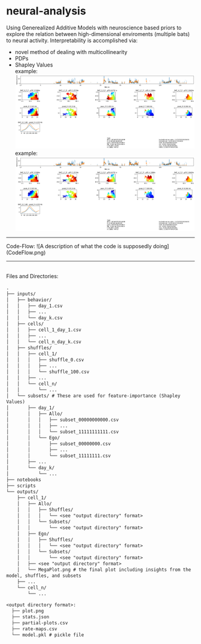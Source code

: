 # neural-analysis

Using Generealized Additive Models with neuroscience based priors to explore the relation between high-dimensional enviroments (multiple bats) to neural activity.
Interpretability is accomplished via:
- novel method of dealing with multicollinearity
- PDPs
- Shapley Values
<br> example: ![An example of PDPs](72_AlloModel_11111111111_0.png)
<br> example: ![An example of PDPs](72_AlloModel_11111111111_0.png)
<hr> Code-Flow: ![A description of what the code is supposedly doing](CodeFlow.png) 
<hr> <br>
Files and Directories:

```
.
├── inputs/
│   ├── behavior/
│   │   ├── day_1.csv
│   │   ├── ...
│   │   └── day_k.csv
│   ├── cells/
│   │   ├── cell_1_day_1.csv
│   │   ├── ...
│   │   └── cell_n_day_k.csv
│   ├── shuffles/
│   │   ├── cell_1/
│   │   │   ├── shuffle_0.csv
│   │   │   ├── ...
│   │   │   └── shuffle_100.csv
│   │   ├── ...
│   │   └── cell_n/
│   │       └── ...
│   └── subsets/ # These are used for feature-importance (Shapley Values)
│       ├── day_1/
│       │   ├── Allo/
│       │   │   ├── subset_00000000000.csv
│       │   │   ├── ...
│       │   │   └── subset_11111111111.csv
│       │   └── Ego/
│       │       ├── subset_00000000.csv
│       │       ├── ...
│       │       └── subset_11111111.csv
│       ├── ...
│       └── day_k/
│           └── ...
├── notebooks
├── scripts
└── outputs/
    ├── cell_1/
    │   ├── Allo/
    │   │   ├── Shuffles/
    │   │   │   └── <see "output directory" format>
    │   │   └── Subsets/
    │   │       └── <see "output directory" format>
    │   ├── Ego/
    │   │   ├── Shuffles/
    │   │   │   └── <see "output directory" format>
    │   │   └── Subsets/
    │   │       └── <see "output directory" format>
    │   ├── <see "output directory" format>
    │   └── MegaPlot.png # the final plot including insights from the model, shuffles, and subsets
    ├── ...
    └── cell_n/
        └── ...
```

```
<output directory format>:
  ├── plot.png
  ├── stats.json
  ├── partial-plots.csv
  ├── rate-maps.csv
  └── model.pkl # pickle file
```

<!--
inputs
  behavior
    day_1.csv
    ...
    day_k.csv
  cells
    cell_1_day_1.csv
    ...
    cell_n_day_k.csv
  shuffles
    cell_1
      shuffle_0.csv
      ...
      shuffle_100.csv
    ...
    cell_n
      ...
  subsets
    day_1
      Allo
        subset_00000000000.csv
        ...
        subset_11111111111.csv
      Ego
        subset_00000000.csv
        ...
        subset_11111111.csv
    day_k
      ...
notebooks
scripts
outputs
  cell_1
    Allo
      Shuffles
        <see "output directory" format>
      Shapley
        <see "output directory" format>
    Ego
      Shuffles
        <see "output directory" format>
      Shapley
        <see "output directory" format>
    MegaPlot
  ...
  cell_n
    ...
-->
